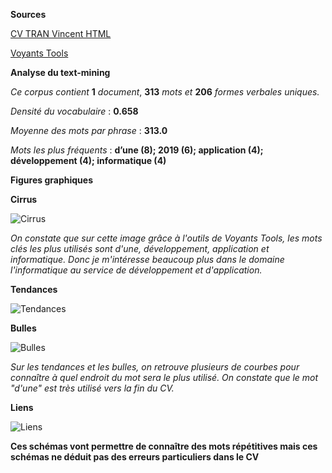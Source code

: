 **Sources**

[CV TRAN Vincent HTML](https://mahou-iryoku.github.io/TRAN_Vincent/cv.html)

[Voyants Tools](https://voyant-tools.org/?corpus=9f092f8de15b7acac2bce02782536f56)

**Analyse du text-mining**

*Ce corpus contient* **1** *document*, **313** *mots et* **206** *formes verbales uniques.* 

*Densité du vocabulaire* : **0.658**

*Moyenne des mots par phrase* : **313.0**

*Mots les plus fréquents* : **d’une (8); 2019 (6); application (4); développement (4); informatique (4)**

**Figures graphiques**

**Cirrus**

![Cirrus](https://user-images.githubusercontent.com/73304946/108704307-1ce8ac80-750c-11eb-81b0-cd126ab50fd7.png)

*On constate que sur cette image grâce à l'outils de Voyants Tools, les mots clés les plus utilisés sont d'une, développement, application et informatique.
Donc je m'intéresse beaucoup plus dans le domaine l'informatique au service de développement et d'application.*

**Tendances**

![Tendances](https://user-images.githubusercontent.com/73304946/108705306-6ab1e480-750d-11eb-9ac7-7e824a02fd1f.PNG)

**Bulles**

![Bulles](https://user-images.githubusercontent.com/73304946/108705303-6ab1e480-750d-11eb-8fd9-a14736e4c32e.PNG)

*Sur les tendances et les bulles, on retrouve plusieurs de courbes pour connaître à quel endroit du mot sera le plus utilisé. On constate que le mot "d'une" est très utilisé vers la fin du CV.* 

**Liens**

![Liens](https://user-images.githubusercontent.com/73304946/108704941-f5461400-750c-11eb-85eb-b4c8563da15f.png)

**Ces schémas vont permettre de connaître des mots répétitives mais ces schémas ne déduit pas des erreurs particuliers dans le CV** 
